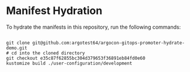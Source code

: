 
# Manifest Hydration

To hydrate the manifests in this repository, run the following commands:

```shell

git clone git@github.com:argotest64/argocon-gitops-promoter-hydrate-demo.git
# cd into the cloned directory
git checkout e35c87f62855bc304d379653f36891eb84fd0e60
kustomize build ./user-configuration/development
```